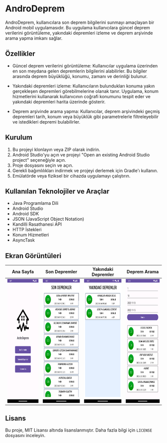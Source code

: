 # AndroDeprem

AndroDeprem, kullanıcılara son deprem bilgilerini sunmayı amaçlayan bir Android mobil uygulamasıdır. Bu uygulama kullanıcılara güncel deprem verilerini görüntüleme, yakındaki depremleri izleme ve deprem arşivinde arama yapma imkanı sağlar.

## Özellikler

- Güncel deprem verilerini görüntüleme: Kullanıcılar uygulama üzerinden en son meydana gelen depremlerin bilgilerini alabilirler. Bu bilgiler arasında deprem büyüklüğü, konumu, zamanı ve derinliği bulunur.

- Yakındaki depremleri izleme: Kullanıcıların bulundukları konuma yakın gerçekleşen depremleri görebilmelerine olanak tanır. Uygulama, konum hizmetlerini kullanarak kullanıcının coğrafi konumunu tespit eder ve yakındaki depremleri harita üzerinde gösterir.

- Deprem arşivinde arama yapma: Kullanıcılar, deprem arşivindeki geçmiş depremleri tarih, konum veya büyüklük gibi parametrelerle filtreleyebilir ve istedikleri depremi bulabilirler.

## Kurulum

1. Bu projeyi klonlayın veya ZIP olarak indirin.
2. Android Studio'yu açın ve projeyi "Open an existing Android Studio project" seçeneğiyle açın.
3. Proje dosyasını seçin ve açın.
4. Gerekli bağımlılıkları indirmek ve projeyi derlemek için Gradle'ı kullanın.
5. Emülatörde veya fiziksel bir cihazda uygulamayı çalıştırın.

## Kullanılan Teknolojiler ve Araçlar

- Java Programlama Dili
- Android Studio
- Android SDK
- JSON (JavaScript Object Notation)
- Kandilli Rasathanesi API
- HTTP İstekleri
- Konum Hizmetleri
- AsyncTask

## Ekran Görüntüleri

| Ana Sayfa | Son Depremler | Yakındaki Depremler | Deprem Arama |
|---|---|---|---|
| <img src="./screenshots/screenshot1.png" width="200" height="400"> | <img src="./screenshots/screenshot2.png" width="200" height="400"> | <img src="./screenshots/screenshot3.png" width="200" height="400"> | <img src="./screenshots/screenshot4.png" width="200" height="400"> |


## Lisans

Bu proje, MIT Lisansı altında lisanslanmıştır. Daha fazla bilgi için `LICENSE` dosyasını inceleyin.
